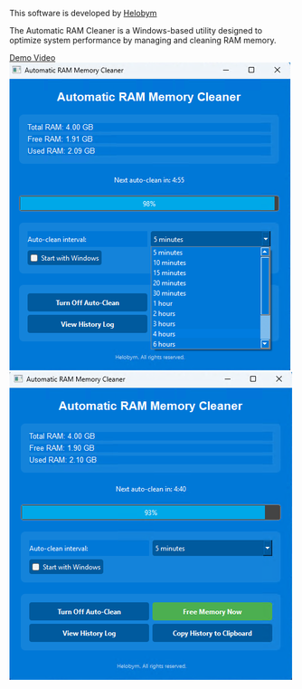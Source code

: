 This software is developed by [Helobym](https://helobym.com)

The Automatic RAM Cleaner is a Windows-based utility designed to optimize system performance by managing and cleaning RAM memory.

[Demo Video](https://youtu.be/W78JEJZ4QQk)
![Screenshot Preview](automatic-ram-memory-cleaner1.png)
![Screenshot Preview](automatic-ram-memory-cleaner2.png)
